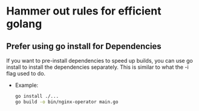 # Hammer out rules for efficient golang

## Prefer using go install for Dependencies

If you want to pre-install dependencies to speed up builds, you can use go install to install the dependencies separately. This is similar to what the -i flag used to do.

- Example:
  ```bash
  go install ./...
  go build -o bin/nginx-operator main.go
  ```
